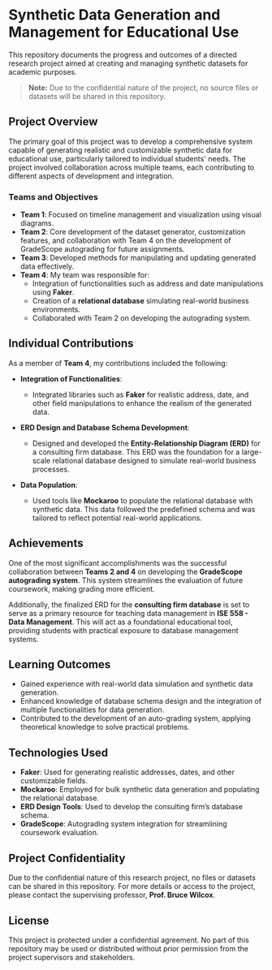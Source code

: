 # Synthetic Data Generation and Management for Educational Use

This repository documents the progress and outcomes of a directed research project aimed at creating and managing synthetic datasets for academic purposes. 

> **Note:** Due to the confidential nature of the project, no source files or datasets will be shared in this repository.

## Project Overview

The primary goal of this project was to develop a comprehensive system capable of generating realistic and customizable synthetic data for educational use, particularly tailored to individual students' needs. The project involved collaboration across multiple teams, each contributing to different aspects of development and integration.

### Teams and Objectives

- **Team 1**: Focused on timeline management and visualization using visual diagrams.
- **Team 2**: Core development of the dataset generator, customization features, and collaboration with Team 4 on the development of GradeScope autograding for future assignments.
- **Team 3**: Developed methods for manipulating and updating generated data effectively.
- **Team 4**: My team was responsible for:
  - Integration of functionalities such as address and date manipulations using **Faker**.
  - Creation of a **relational database** simulating real-world business environments.
  - Collaborated with Team 2 on developing the autograding system.

## Individual Contributions

As a member of **Team 4**, my contributions included the following:

- **Integration of Functionalities**:
  - Integrated libraries such as **Faker** for realistic address, date, and other field manipulations to enhance the realism of the generated data.
  
- **ERD Design and Database Schema Development**:
  - Designed and developed the **Entity-Relationship Diagram (ERD)** for a consulting firm database. This ERD was the foundation for a large-scale relational database designed to simulate real-world business processes.
  
- **Data Population**:
  - Used tools like **Mockaroo** to populate the relational database with synthetic data. This data followed the predefined schema and was tailored to reflect potential real-world applications.

## Achievements

One of the most significant accomplishments was the successful collaboration between **Teams 2 and 4** on developing the **GradeScope autograding system**. This system streamlines the evaluation of future coursework, making grading more efficient.

Additionally, the finalized ERD for the **consulting firm database** is set to serve as a primary resource for teaching data management in **ISE 558 - Data Management**. This will act as a foundational educational tool, providing students with practical exposure to database management systems.

## Learning Outcomes

- Gained experience with real-world data simulation and synthetic data generation.
- Enhanced knowledge of database schema design and the integration of multiple functionalities for data generation.
- Contributed to the development of an auto-grading system, applying theoretical knowledge to solve practical problems.

## Technologies Used

- **Faker**: Used for generating realistic addresses, dates, and other customizable fields.
- **Mockaroo**: Employed for bulk synthetic data generation and populating the relational database.
- **ERD Design Tools**: Used to develop the consulting firm’s database schema.
- **GradeScope**: Autograding system integration for streamlining coursework evaluation.

## Project Confidentiality

Due to the confidential nature of this research project, no files or datasets can be shared in this repository. For more details or access to the project, please contact the supervising professor, **Prof. Bruce Wilcox**.

## License

This project is protected under a confidential agreement. No part of this repository may be used or distributed without prior permission from the project supervisors and stakeholders.
